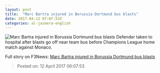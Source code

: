 ```yaml
---
layout: post
title:  "Marc Bartra injured in Borussia Dortmund bus blasts"
date: 2017-04-12 07:07:53Z
categories: al-jazeera-english
---
```


![Marc Bartra injured in Borussia Dortmund bus blasts](http://www.aljazeera.com/mritems/Images/2017/4/11/bae3ef2cc47e4c9797bbe5dfe5d23ac8_18.jpg)
Defender taken to hospital after blasts go off near team bus before Champions League home match against Monaco.


Full story on F3News: [Marc Bartra injured in Borussia Dortmund bus blasts](http://www.f3nws.com/n/mbWupC)

> Posted on: 12 April 2017 06:07:53
